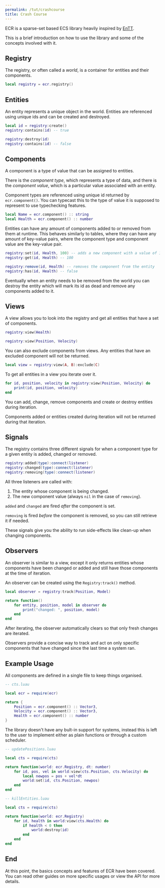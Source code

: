 ```yaml
---
permalink: /tut/crashcourse
title: Crash Course
---
```


ECR is a sparse-set based ECS library heavily inspired by
[EnTT](https://github.com/skypjack/entt).

This is a brief introduction on how to use the library and some of the concepts
involved with it.

## Registry

The registry, or often called a *world*, is a container for entities and their
components.

```lua
local registry = ecr.registry()
```

## Entities

An entity represents a unique object in the world. Entities are referenced using
unique ids and can be created and destroyed.

```lua
local id = registry:create()
registry:contains(id) -- true

registry:destroy(id)
registry:contains(id) -- false
```

## Components

A component is a type of value that can be assigned to entities.

There is the *component type*, which represents a type of data, and there is
the *component value*, which is a particular value associated with an entity.

Component types are referenced using unique id returned by `ecr.component()`.
You can typecast this to the type of value it is supposed to represent to
use typechecking features.

```lua
local Name = ecr.component() :: string
local Health = ecr.component() :: number
```

Entities can have any amount of components added to or removed from them
at runtime. This behaves similarly to tables, where they can have any amount of
key-value pairs, where the component type and component value are the key-value
pair.

```lua
registry:set(id, Health, 100) -- adds a new component with a value of 100
registry:get(id, Health) -- 100

registry:remove(id, Health) -- removes the component from the entity
registry:has(id, Health) -- false
```

Eventually when an entity needs to be removed from the world you can destroy
the entity which will mark its id as dead and remove any components added to it.

## Views

A view allows you to look into the registry and get all entities that have a
set of components.

```lua
registry:view(Health)

registry:view(Position, Velocity)
```

You can also exclude components from views. Any entities that have an excluded
component will not be returned.

```lua
local view = registry:view(A, B):exclude(C)
```

To get all entities in a view you iterate over it.

```lua
for id, position, velocity in registry:view(Position, Velocity) do
    print(id, position, velocity)
end
```

You can add, change, remove components and create or destroy entities during
iteration.

Components added or entities created during iteration will not be returned
during that iteration.

## Signals

The registry contains three different signals for when a component type for a
given entity is added, changed or removed.

```lua
registry:added(type):connect(listener)
registry:changed(type):connect(listener)
registry:removing(type):connect(listener)
```

All three listeners are called with:

1. The entity whose component is being changed.
2. The new component value (always `nil` in the case of `removing`).

`added` and `changed` are fired *after* the component is set.

`removing` is fired *before* the component is removed, so you can still retrieve
it if needed.

These signals give you the ability to run side-effects like clean-up when
changing components.

## Observers

An observer is similar to a view, except it only returns entities whose
components have been changed or added and still have those components at the
time of iteration.

An observer can be created using the `Registry:track()` method.

```lua
local observer = registry:track(Position, Model)

return function()
    for entity, position, model in observer do
        print("changed: ", position, model)
    end
end
```

After iterating, the observer automatically clears so that only fresh changes
are iterated.

Observers provide a concise way to track and act on only specific components
that have changed since the last time a system ran.

## Example Usage

All components are defined in a single file to keep things organised.

```lua
-- cts.luau

local ecr = require(ecr)

return {
    Position = ecr.component() :: Vector3,
    Velocity = ecr.component() :: Vector3,
    Health = ecr.component() :: number
}
```

The library doesn't have any bult-in support for systems, instead this is left
to the user to implement either as plain functions or through a custom scheduler.

```lua
-- updatePositions.luau

local cts = require(cts)

return function(world: ecr.Registry, dt: number)
    for id, pos, vel in world:view(cts.Position, cts.Velocity) do
        local newpos = pos + vel*dt
        world:set(id, cts.Position, newpos)
    end
end
```

```lua
-- killEntities.luau

local cts = require(cts)

return function(world: ecr.Registry)
    for id, health in world:view(cts.Health) do
        if health < 0 then
            world:destroy(id)
        end
    end
end
```

## End

At this point, the basics concepts and features of ECR have been covered.
You can read other guides on more specific usages or view the API for more
details.
